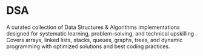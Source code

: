 # DSA
A curated collection of Data Structures &amp; Algorithms implementations designed for systematic learning, problem-solving, and technical upskilling .
Covers arrays, linked lists, stacks, queues, graphs, trees, and dynamic programming with optimized solutions and best coding practices.

